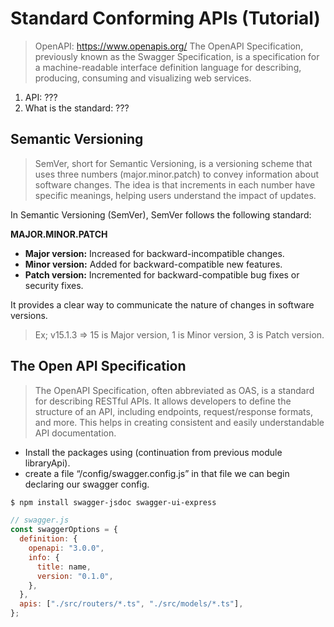# Standard Conforming APIs (Tutorial)

> OpenAPI: https://www.openapis.org/
> The OpenAPI Specification, previously known as the Swagger Specification, is a specification for a machine-readable interface definition language for describing, producing, consuming and visualizing web services.

1. API: ???
2. What is the standard: ???

## Semantic Versioning

> SemVer, short for Semantic Versioning, is a versioning scheme that uses three numbers (major.minor.patch) to convey information about software changes. The idea is that increments in each number have specific meanings, helping users understand the impact of updates.

In Semantic Versioning (SemVer), SemVer follows the following standard:

**MAJOR.MINOR.PATCH**

- **Major version:** Increased for backward-incompatible changes.
- **Minor version:** Added for backward-compatible new features.
- **Patch version:** Incremented for backward-compatible bug fixes or security fixes.

It provides a clear way to communicate the nature of changes in software versions.

> Ex; v15.1.3 => 15 is Major version, 1 is Minor version, 3 is Patch version.

## The Open API Specification

> The OpenAPI Specification, often abbreviated as OAS, is a standard for describing RESTful APIs. It allows developers to define the structure of an API, including endpoints, request/response formats, and more. This helps in creating consistent and easily understandable API documentation.

- Install the packages using (continuation from previous module libraryApi).
- create a file “/config/swagger.config.js” in that file we can begin declaring our swagger config.

```bash
$ npm install swagger-jsdoc swagger-ui-express
```

```javascript
// swagger.js
const swaggerOptions = {
  definition: {
    openapi: "3.0.0",
    info: {
      title: name,
      version: "0.1.0",
    },
  },
  apis: ["./src/routers/*.ts", "./src/models/*.ts"],
};
```